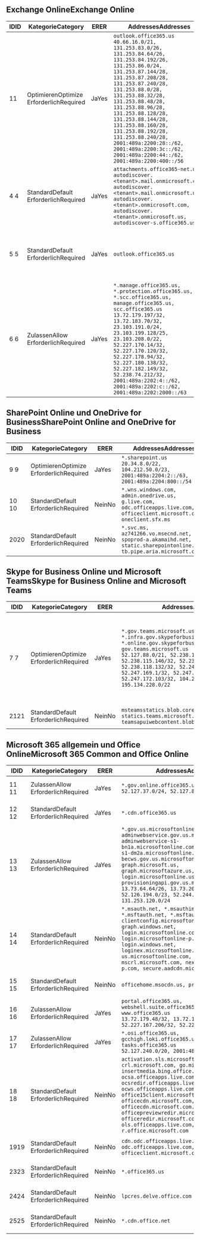 <!--THIS FILE IS AUTOMATICALLY GENERATED. MANUAL CHANGES WILL BE OVERWRITTEN.-->
<!--Please contact the Office 365 Endpoints team with any questions.-->
<!--USGovGCCHigh endpoints version 2020012800-->
<!--File generated 2020-01-28 11:00:19.2029-->

## <a name="exchange-online"></a><span data-ttu-id="48fb1-101">Exchange Online</span><span class="sxs-lookup"><span data-stu-id="48fb1-101">Exchange Online</span></span>

<span data-ttu-id="48fb1-102">ID</span><span class="sxs-lookup"><span data-stu-id="48fb1-102">ID</span></span> | <span data-ttu-id="48fb1-103">Kategorie</span><span class="sxs-lookup"><span data-stu-id="48fb1-103">Category</span></span> | <span data-ttu-id="48fb1-104">ER</span><span class="sxs-lookup"><span data-stu-id="48fb1-104">ER</span></span> | <span data-ttu-id="48fb1-105">Addresses</span><span class="sxs-lookup"><span data-stu-id="48fb1-105">Addresses</span></span> | <span data-ttu-id="48fb1-106">Ports</span><span class="sxs-lookup"><span data-stu-id="48fb1-106">Ports</span></span>
-- | -------------------- | --- | ------------------------------------------------------------------------------------------------------------------------------------------------------------------------------------------------------------------------------------------------------------------------------------------------------------------------------------------------------------------------------------------------------------------------------------------------ | -------------------------------
<span data-ttu-id="48fb1-107">1</span><span class="sxs-lookup"><span data-stu-id="48fb1-107">1</span></span> | <span data-ttu-id="48fb1-108">Optimieren</span><span class="sxs-lookup"><span data-stu-id="48fb1-108">Optimize</span></span><BR><span data-ttu-id="48fb1-109">Erforderlich</span><span class="sxs-lookup"><span data-stu-id="48fb1-109">Required</span></span> | <span data-ttu-id="48fb1-110">Ja</span><span class="sxs-lookup"><span data-stu-id="48fb1-110">Yes</span></span> | `outlook.office365.us`<BR>`40.66.16.0/21, 131.253.83.0/26, 131.253.84.64/26, 131.253.84.192/26, 131.253.86.0/24, 131.253.87.144/28, 131.253.87.208/28, 131.253.87.240/28, 131.253.88.0/28, 131.253.88.32/28, 131.253.88.48/28, 131.253.88.96/28, 131.253.88.128/28, 131.253.88.144/28, 131.253.88.160/28, 131.253.88.192/28, 131.253.88.240/28, 2001:489a:2200:28::/62, 2001:489a:2200:3c::/62, 2001:489a:2200:44::/62, 2001:489a:2200:400::/56` | <span data-ttu-id="48fb1-111">**TCP:** 443, 80</span><span class="sxs-lookup"><span data-stu-id="48fb1-111">**TCP:** 443, 80</span></span>
<span data-ttu-id="48fb1-112">4 </span><span class="sxs-lookup"><span data-stu-id="48fb1-112">4</span></span> | <span data-ttu-id="48fb1-113">Standard</span><span class="sxs-lookup"><span data-stu-id="48fb1-113">Default</span></span><BR><span data-ttu-id="48fb1-114">Erforderlich</span><span class="sxs-lookup"><span data-stu-id="48fb1-114">Required</span></span> | <span data-ttu-id="48fb1-115">Ja</span><span class="sxs-lookup"><span data-stu-id="48fb1-115">Yes</span></span> | `attachments.office365-net.us, autodiscover.<tenant>.mail.onmicrosoft.com, autodiscover.<tenant>.mail.onmicrosoft.us, autodiscover.<tenant>.onmicrosoft.com, autodiscover.<tenant>.onmicrosoft.us, autodiscover-s.office365.us` | <span data-ttu-id="48fb1-116">**TCP:** 443, 80</span><span class="sxs-lookup"><span data-stu-id="48fb1-116">**TCP:** 443, 80</span></span>
<span data-ttu-id="48fb1-117">5 </span><span class="sxs-lookup"><span data-stu-id="48fb1-117">5</span></span> | <span data-ttu-id="48fb1-118">Standard</span><span class="sxs-lookup"><span data-stu-id="48fb1-118">Default</span></span><BR><span data-ttu-id="48fb1-119">Erforderlich</span><span class="sxs-lookup"><span data-stu-id="48fb1-119">Required</span></span> | <span data-ttu-id="48fb1-120">Ja</span><span class="sxs-lookup"><span data-stu-id="48fb1-120">Yes</span></span> | `outlook.office365.us` | <span data-ttu-id="48fb1-121">**TCP:** 143, 25, 587, 993, 995</span><span class="sxs-lookup"><span data-stu-id="48fb1-121">**TCP:** 143, 25, 587, 993, 995</span></span>
<span data-ttu-id="48fb1-122">6 </span><span class="sxs-lookup"><span data-stu-id="48fb1-122">6</span></span> | <span data-ttu-id="48fb1-123">Zulassen</span><span class="sxs-lookup"><span data-stu-id="48fb1-123">Allow</span></span><BR><span data-ttu-id="48fb1-124">Erforderlich</span><span class="sxs-lookup"><span data-stu-id="48fb1-124">Required</span></span> | <span data-ttu-id="48fb1-125">Ja</span><span class="sxs-lookup"><span data-stu-id="48fb1-125">Yes</span></span> | `*.manage.office365.us, *.protection.office365.us, *.scc.office365.us, manage.office365.us, scc.office365.us`<BR>`13.72.179.197/32, 13.72.183.70/32, 23.103.191.0/24, 23.103.199.128/25, 23.103.208.0/22, 52.227.170.14/32, 52.227.170.120/32, 52.227.178.94/32, 52.227.180.138/32, 52.227.182.149/32, 52.238.74.212/32, 2001:489a:2202:4::/62, 2001:489a:2202:c::/62, 2001:489a:2202:2000::/63` | <span data-ttu-id="48fb1-126">**TCP:** 25, 443</span><span class="sxs-lookup"><span data-stu-id="48fb1-126">**TCP:** 25, 443</span></span>

## <a name="sharepoint-online-and-onedrive-for-business"></a><span data-ttu-id="48fb1-127">SharePoint Online und OneDrive for Business</span><span class="sxs-lookup"><span data-stu-id="48fb1-127">SharePoint Online and OneDrive for Business</span></span>

<span data-ttu-id="48fb1-128">ID</span><span class="sxs-lookup"><span data-stu-id="48fb1-128">ID</span></span> | <span data-ttu-id="48fb1-129">Kategorie</span><span class="sxs-lookup"><span data-stu-id="48fb1-129">Category</span></span> | <span data-ttu-id="48fb1-130">ER</span><span class="sxs-lookup"><span data-stu-id="48fb1-130">ER</span></span> | <span data-ttu-id="48fb1-131">Addresses</span><span class="sxs-lookup"><span data-stu-id="48fb1-131">Addresses</span></span> | <span data-ttu-id="48fb1-132">Ports</span><span class="sxs-lookup"><span data-stu-id="48fb1-132">Ports</span></span>
-- | -------------------- | --- | ------------------------------------------------------------------------------------------------------------------------- | ----------------
<span data-ttu-id="48fb1-133">9 </span><span class="sxs-lookup"><span data-stu-id="48fb1-133">9</span></span> | <span data-ttu-id="48fb1-134">Optimieren</span><span class="sxs-lookup"><span data-stu-id="48fb1-134">Optimize</span></span><BR><span data-ttu-id="48fb1-135">Erforderlich</span><span class="sxs-lookup"><span data-stu-id="48fb1-135">Required</span></span> | <span data-ttu-id="48fb1-136">Ja</span><span class="sxs-lookup"><span data-stu-id="48fb1-136">Yes</span></span> | `*.sharepoint.us`<BR>`20.34.8.0/22, 104.212.50.0/23, 2001:489a:2204:2::/63, 2001:489a:2204:800::/54` | <span data-ttu-id="48fb1-137">**TCP:** 443, 80</span><span class="sxs-lookup"><span data-stu-id="48fb1-137">**TCP:** 443, 80</span></span>
<span data-ttu-id="48fb1-138">10  </span><span class="sxs-lookup"><span data-stu-id="48fb1-138">10</span></span> | <span data-ttu-id="48fb1-139">Standard</span><span class="sxs-lookup"><span data-stu-id="48fb1-139">Default</span></span><BR><span data-ttu-id="48fb1-140">Erforderlich</span><span class="sxs-lookup"><span data-stu-id="48fb1-140">Required</span></span> | <span data-ttu-id="48fb1-141">Nein</span><span class="sxs-lookup"><span data-stu-id="48fb1-141">No</span></span> | `*.wns.windows.com, admin.onedrive.us, g.live.com, odc.officeapps.live.com, officeclient.microsoft.com, oneclient.sfx.ms` | <span data-ttu-id="48fb1-142">**TCP:** 443, 80</span><span class="sxs-lookup"><span data-stu-id="48fb1-142">**TCP:** 443, 80</span></span>
<span data-ttu-id="48fb1-143">20</span><span class="sxs-lookup"><span data-stu-id="48fb1-143">20</span></span> | <span data-ttu-id="48fb1-144">Standard</span><span class="sxs-lookup"><span data-stu-id="48fb1-144">Default</span></span><BR><span data-ttu-id="48fb1-145">Erforderlich</span><span class="sxs-lookup"><span data-stu-id="48fb1-145">Required</span></span> | <span data-ttu-id="48fb1-146">Nein</span><span class="sxs-lookup"><span data-stu-id="48fb1-146">No</span></span> | `*.svc.ms, az741266.vo.msecnd.net, spoprod-a.akamaihd.net, static.sharepointonline.com, tb.pipe.aria.microsoft.com` | <span data-ttu-id="48fb1-147">**TCP:** 443, 80</span><span class="sxs-lookup"><span data-stu-id="48fb1-147">**TCP:** 443, 80</span></span>

## <a name="skype-for-business-online-and-microsoft-teams"></a><span data-ttu-id="48fb1-148">Skype for Business Online und Microsoft Teams</span><span class="sxs-lookup"><span data-stu-id="48fb1-148">Skype for Business Online and Microsoft Teams</span></span>

<span data-ttu-id="48fb1-149">ID</span><span class="sxs-lookup"><span data-stu-id="48fb1-149">ID</span></span> | <span data-ttu-id="48fb1-150">Kategorie</span><span class="sxs-lookup"><span data-stu-id="48fb1-150">Category</span></span> | <span data-ttu-id="48fb1-151">ER</span><span class="sxs-lookup"><span data-stu-id="48fb1-151">ER</span></span> | <span data-ttu-id="48fb1-152">Addresses</span><span class="sxs-lookup"><span data-stu-id="48fb1-152">Addresses</span></span> | <span data-ttu-id="48fb1-153">Ports</span><span class="sxs-lookup"><span data-stu-id="48fb1-153">Ports</span></span>
-- | -------------------- | --- | --------------------------------------------------------------------------------------------------------------------------------------------------------------------------------------------------------------------------------------------------------------------------------------------------------------------------------- | ---------------------------------------------------
<span data-ttu-id="48fb1-154">7 </span><span class="sxs-lookup"><span data-stu-id="48fb1-154">7</span></span> | <span data-ttu-id="48fb1-155">Optimieren</span><span class="sxs-lookup"><span data-stu-id="48fb1-155">Optimize</span></span><BR><span data-ttu-id="48fb1-156">Erforderlich</span><span class="sxs-lookup"><span data-stu-id="48fb1-156">Required</span></span> | <span data-ttu-id="48fb1-157">Ja</span><span class="sxs-lookup"><span data-stu-id="48fb1-157">Yes</span></span> | `*.gov.teams.microsoft.us, *.infra.gov.skypeforbusiness.us, *.online.gov.skypeforbusiness.us, gov.teams.microsoft.us`<BR>`52.127.88.0/21, 52.238.114.160/32, 52.238.115.146/32, 52.238.117.171/32, 52.238.118.132/32, 52.247.167.192/32, 52.247.169.1/32, 52.247.172.50/32, 52.247.172.103/32, 104.212.44.0/22, 195.134.228.0/22` | <span data-ttu-id="48fb1-158">**TCP:** 443, 80</span><span class="sxs-lookup"><span data-stu-id="48fb1-158">**TCP:** 443, 80</span></span><BR><span data-ttu-id="48fb1-159">**UDP:** 3478, 3479, 3480, 3481</span><span class="sxs-lookup"><span data-stu-id="48fb1-159">**UDP:** 3478, 3479, 3480, 3481</span></span>
<span data-ttu-id="48fb1-160">21</span><span class="sxs-lookup"><span data-stu-id="48fb1-160">21</span></span> | <span data-ttu-id="48fb1-161">Standard</span><span class="sxs-lookup"><span data-stu-id="48fb1-161">Default</span></span><BR><span data-ttu-id="48fb1-162">Erforderlich</span><span class="sxs-lookup"><span data-stu-id="48fb1-162">Required</span></span> | <span data-ttu-id="48fb1-163">Nein</span><span class="sxs-lookup"><span data-stu-id="48fb1-163">No</span></span> | `msteamsstatics.blob.core.usgovcloudapi.net, statics.teams.microsoft.com, teamsapuiwebcontent.blob.core.usgovcloudapi.net` | <span data-ttu-id="48fb1-164">**TCP:** 443</span><span class="sxs-lookup"><span data-stu-id="48fb1-164">**TCP:** 443</span></span>

## <a name="microsoft-365-common-and-office-online"></a><span data-ttu-id="48fb1-165">Microsoft 365 allgemein und Office Online</span><span class="sxs-lookup"><span data-stu-id="48fb1-165">Microsoft 365 Common and Office Online</span></span>

<span data-ttu-id="48fb1-166">ID</span><span class="sxs-lookup"><span data-stu-id="48fb1-166">ID</span></span> | <span data-ttu-id="48fb1-167">Kategorie</span><span class="sxs-lookup"><span data-stu-id="48fb1-167">Category</span></span> | <span data-ttu-id="48fb1-168">ER</span><span class="sxs-lookup"><span data-stu-id="48fb1-168">ER</span></span> | <span data-ttu-id="48fb1-169">Addresses</span><span class="sxs-lookup"><span data-stu-id="48fb1-169">Addresses</span></span> | <span data-ttu-id="48fb1-170">Ports</span><span class="sxs-lookup"><span data-stu-id="48fb1-170">Ports</span></span>
-- | ------------------- | --- | --------------------------------------------------------------------------------------------------------------------------------------------------------------------------------------------------------------------------------------------------------------------------------------------------------------------------------------------------------------------------------------------------------------------- | ----------------
<span data-ttu-id="48fb1-171">11 </span><span class="sxs-lookup"><span data-stu-id="48fb1-171">11</span></span> | <span data-ttu-id="48fb1-172">Zulassen</span><span class="sxs-lookup"><span data-stu-id="48fb1-172">Allow</span></span><BR><span data-ttu-id="48fb1-173">Erforderlich</span><span class="sxs-lookup"><span data-stu-id="48fb1-173">Required</span></span> | <span data-ttu-id="48fb1-174">Ja</span><span class="sxs-lookup"><span data-stu-id="48fb1-174">Yes</span></span> | `*.gov.online.office365.us`<BR>`52.127.37.0/24, 52.127.82.0/23` | <span data-ttu-id="48fb1-175">**TCP:** 443</span><span class="sxs-lookup"><span data-stu-id="48fb1-175">**TCP:** 443</span></span>
<span data-ttu-id="48fb1-176">12 </span><span class="sxs-lookup"><span data-stu-id="48fb1-176">12</span></span> | <span data-ttu-id="48fb1-177">Standard</span><span class="sxs-lookup"><span data-stu-id="48fb1-177">Default</span></span><BR><span data-ttu-id="48fb1-178">Erforderlich</span><span class="sxs-lookup"><span data-stu-id="48fb1-178">Required</span></span> | <span data-ttu-id="48fb1-179">Ja</span><span class="sxs-lookup"><span data-stu-id="48fb1-179">Yes</span></span> | `*.cdn.office365.us` | <span data-ttu-id="48fb1-180">**TCP:** 443</span><span class="sxs-lookup"><span data-stu-id="48fb1-180">**TCP:** 443</span></span>
<span data-ttu-id="48fb1-181">13 </span><span class="sxs-lookup"><span data-stu-id="48fb1-181">13</span></span> | <span data-ttu-id="48fb1-182">Zulassen</span><span class="sxs-lookup"><span data-stu-id="48fb1-182">Allow</span></span><BR><span data-ttu-id="48fb1-183">Erforderlich</span><span class="sxs-lookup"><span data-stu-id="48fb1-183">Required</span></span> | <span data-ttu-id="48fb1-184">Ja</span><span class="sxs-lookup"><span data-stu-id="48fb1-184">Yes</span></span> | `*.gov.us.microsoftonline.com, adminwebservice.gov.us.microsoftonline.com, adminwebservice-s1-bn1a.microsoftonline.com, adminwebservice-s1-dm2a.microsoftonline.com, becws.gov.us.microsoftonline.com, graph.microsoft.us, graph.microsoftazure.us, login.microsoftonline.us, provisioningapi.gov.us.microsoftonline.com`<BR>`13.73.64.64/26, 13.73.208.128/25, 52.126.194.0/23, 52.244.120.128/25, 131.253.120.0/24` | <span data-ttu-id="48fb1-185">**TCP:** 443</span><span class="sxs-lookup"><span data-stu-id="48fb1-185">**TCP:** 443</span></span>
<span data-ttu-id="48fb1-186">14 </span><span class="sxs-lookup"><span data-stu-id="48fb1-186">14</span></span> | <span data-ttu-id="48fb1-187">Standard</span><span class="sxs-lookup"><span data-stu-id="48fb1-187">Default</span></span><BR><span data-ttu-id="48fb1-188">Erforderlich</span><span class="sxs-lookup"><span data-stu-id="48fb1-188">Required</span></span> | <span data-ttu-id="48fb1-189">Nein</span><span class="sxs-lookup"><span data-stu-id="48fb1-189">No</span></span> | `*.msauth.net, *.msauthimages.us, *.msftauth.net, *.msftauthimages.us, clientconfig.microsoftonline-p.net, graph.windows.net, login.microsoftonline.com, login.microsoftonline-p.com, login.windows.net, loginex.microsoftonline.com, login-us.microsoftonline.com, mscrl.microsoft.com, nexus.microsoftonline-p.com, secure.aadcdn.microsoftonline-p.com` | <span data-ttu-id="48fb1-190">**TCP:** 443</span><span class="sxs-lookup"><span data-stu-id="48fb1-190">**TCP:** 443</span></span>
<span data-ttu-id="48fb1-191">15 </span><span class="sxs-lookup"><span data-stu-id="48fb1-191">15</span></span> | <span data-ttu-id="48fb1-192">Standard</span><span class="sxs-lookup"><span data-stu-id="48fb1-192">Default</span></span><BR><span data-ttu-id="48fb1-193">Erforderlich</span><span class="sxs-lookup"><span data-stu-id="48fb1-193">Required</span></span> | <span data-ttu-id="48fb1-194">Nein</span><span class="sxs-lookup"><span data-stu-id="48fb1-194">No</span></span> | `officehome.msocdn.us, prod.msocdn.us` | <span data-ttu-id="48fb1-195">**TCP:** 443, 80</span><span class="sxs-lookup"><span data-stu-id="48fb1-195">**TCP:** 443, 80</span></span>
<span data-ttu-id="48fb1-196">16 </span><span class="sxs-lookup"><span data-stu-id="48fb1-196">16</span></span> | <span data-ttu-id="48fb1-197">Zulassen</span><span class="sxs-lookup"><span data-stu-id="48fb1-197">Allow</span></span><BR><span data-ttu-id="48fb1-198">Erforderlich</span><span class="sxs-lookup"><span data-stu-id="48fb1-198">Required</span></span> | <span data-ttu-id="48fb1-199">Ja</span><span class="sxs-lookup"><span data-stu-id="48fb1-199">Yes</span></span> | `portal.office365.us, webshell.suite.office365.us, www.office365.us`<BR>`13.72.179.48/32, 13.72.188.8/32, 52.227.167.206/32, 52.227.170.242/32` | <span data-ttu-id="48fb1-200">**TCP:** 443, 80</span><span class="sxs-lookup"><span data-stu-id="48fb1-200">**TCP:** 443, 80</span></span>
<span data-ttu-id="48fb1-201">17 </span><span class="sxs-lookup"><span data-stu-id="48fb1-201">17</span></span> | <span data-ttu-id="48fb1-202">Zulassen</span><span class="sxs-lookup"><span data-stu-id="48fb1-202">Allow</span></span><BR><span data-ttu-id="48fb1-203">Erforderlich</span><span class="sxs-lookup"><span data-stu-id="48fb1-203">Required</span></span> | <span data-ttu-id="48fb1-204">Ja</span><span class="sxs-lookup"><span data-stu-id="48fb1-204">Yes</span></span> | `*.osi.office365.us, gcchigh.loki.office365.us, tasks.office365.us`<BR>`52.127.240.0/20, 2001:489a:2206::/48` | <span data-ttu-id="48fb1-205">**TCP:** 443</span><span class="sxs-lookup"><span data-stu-id="48fb1-205">**TCP:** 443</span></span>
<span data-ttu-id="48fb1-206">18 </span><span class="sxs-lookup"><span data-stu-id="48fb1-206">18</span></span> | <span data-ttu-id="48fb1-207">Standard</span><span class="sxs-lookup"><span data-stu-id="48fb1-207">Default</span></span><BR><span data-ttu-id="48fb1-208">Erforderlich</span><span class="sxs-lookup"><span data-stu-id="48fb1-208">Required</span></span> | <span data-ttu-id="48fb1-209">Nein</span><span class="sxs-lookup"><span data-stu-id="48fb1-209">No</span></span> | `activation.sls.microsoft.com, crl.microsoft.com, go.microsoft.com, insertmedia.bing.office.net, ocsa.officeapps.live.com, ocsredir.officeapps.live.com, ocws.officeapps.live.com, office15client.microsoft.com, officecdn.microsoft.com, officecdn.microsoft.com.edgesuite.net, officepreviewredir.microsoft.com, officeredir.microsoft.com, ols.officeapps.live.com, r.office.microsoft.com` | <span data-ttu-id="48fb1-210">**TCP:** 443, 80</span><span class="sxs-lookup"><span data-stu-id="48fb1-210">**TCP:** 443, 80</span></span>
<span data-ttu-id="48fb1-211">19</span><span class="sxs-lookup"><span data-stu-id="48fb1-211">19</span></span> | <span data-ttu-id="48fb1-212">Standard</span><span class="sxs-lookup"><span data-stu-id="48fb1-212">Default</span></span><BR><span data-ttu-id="48fb1-213">Erforderlich</span><span class="sxs-lookup"><span data-stu-id="48fb1-213">Required</span></span> | <span data-ttu-id="48fb1-214">Nein</span><span class="sxs-lookup"><span data-stu-id="48fb1-214">No</span></span> | `cdn.odc.officeapps.live.com, odc.officeapps.live.com, officeclient.microsoft.com` | <span data-ttu-id="48fb1-215">**TCP:** 443, 80</span><span class="sxs-lookup"><span data-stu-id="48fb1-215">**TCP:** 443, 80</span></span>
<span data-ttu-id="48fb1-216">23</span><span class="sxs-lookup"><span data-stu-id="48fb1-216">23</span></span> | <span data-ttu-id="48fb1-217">Standard</span><span class="sxs-lookup"><span data-stu-id="48fb1-217">Default</span></span><BR><span data-ttu-id="48fb1-218">Erforderlich</span><span class="sxs-lookup"><span data-stu-id="48fb1-218">Required</span></span> | <span data-ttu-id="48fb1-219">Nein</span><span class="sxs-lookup"><span data-stu-id="48fb1-219">No</span></span> | `*.office365.us` | <span data-ttu-id="48fb1-220">**TCP:** 443, 80</span><span class="sxs-lookup"><span data-stu-id="48fb1-220">**TCP:** 443, 80</span></span>
<span data-ttu-id="48fb1-221">24</span><span class="sxs-lookup"><span data-stu-id="48fb1-221">24</span></span> | <span data-ttu-id="48fb1-222">Standard</span><span class="sxs-lookup"><span data-stu-id="48fb1-222">Default</span></span><BR><span data-ttu-id="48fb1-223">Erforderlich</span><span class="sxs-lookup"><span data-stu-id="48fb1-223">Required</span></span> | <span data-ttu-id="48fb1-224">Nein</span><span class="sxs-lookup"><span data-stu-id="48fb1-224">No</span></span> | `lpcres.delve.office.com` | <span data-ttu-id="48fb1-225">**TCP:** 443</span><span class="sxs-lookup"><span data-stu-id="48fb1-225">**TCP:** 443</span></span>
<span data-ttu-id="48fb1-226">25</span><span class="sxs-lookup"><span data-stu-id="48fb1-226">25</span></span> | <span data-ttu-id="48fb1-227">Standard</span><span class="sxs-lookup"><span data-stu-id="48fb1-227">Default</span></span><BR><span data-ttu-id="48fb1-228">Erforderlich</span><span class="sxs-lookup"><span data-stu-id="48fb1-228">Required</span></span> | <span data-ttu-id="48fb1-229">Nein</span><span class="sxs-lookup"><span data-stu-id="48fb1-229">No</span></span> | `*.cdn.office.net` | <span data-ttu-id="48fb1-230">**TCP:** 443</span><span class="sxs-lookup"><span data-stu-id="48fb1-230">**TCP:** 443</span></span>
